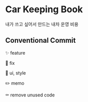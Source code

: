 # Car Keeping Book

내가 쓰고 싶어서 만드는 내차 운영 비용

## Conventional Commit

✨ feature

🐛 fix

💄 ui, style

✏️ memo

⚰️ remove unused code

